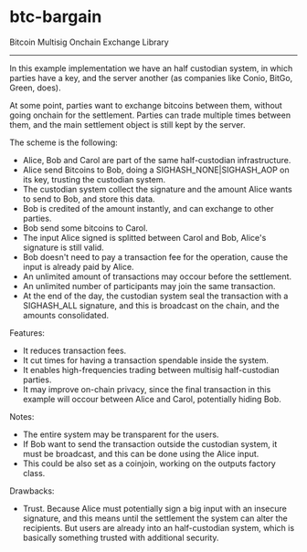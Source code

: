 # btc-bargain
Bitcoin Multisig Onchain Exchange Library

---

In this example implementation we have an half custodian system, in which parties have a key, and the server another (as companies like Conio, BitGo, Green, does). 

At some point, parties want to exchange bitcoins between them, without going onchain for the settlement. Parties can trade multiple times between them, and the main settlement object is still kept by the server.

The scheme is the following:

- Alice, Bob and Carol are part of the same half-custodian infrastructure.
- Alice send Bitcoins to Bob, doing a SIGHASH_NONE|SIGHASH_AOP on its key, trusting the custodian system.
- The custodian system collect the signature and the amount Alice wants to send to Bob, and store this data.
- Bob is credited of the amount instantly, and can exchange to other parties.
- Bob send some bitcoins to Carol.
- The input Alice signed is splitted between Carol and Bob, Alice's signature is still valid.
- Bob doesn't need to pay a transaction fee for the operation, cause the input is already paid by Alice.
- An unlimited amount of transactions may occour before the settlement.
- An unlimited number of participants may join the same transaction.
- At the end of the day, the custodian system seal the transaction with a SIGHASH_ALL signature, and this is broadcast on the chain, and the amounts consolidated.

Features:

- It reduces transaction fees.
- It cut times for having a transaction spendable inside the system.
- It enables high-frequencies trading between multisig half-custodian parties.
- It may improve on-chain privacy, since the final transaction in this example will occour between Alice and Carol, potentially hiding Bob.

Notes:

- The entire system may be transparent for the users.
- If Bob want to send the transaction outside the custodian system, it must be broadcast, and this can be done using the Alice input.
- This could be also set as a coinjoin, working on the outputs factory class.

Drawbacks:

- Trust. Because Alice must potentially sign a big input with an insecure signature, and this means until the settlement the system can alter the recipients. But users are already into an half-custodian system, which is basically something trusted with additional security.
